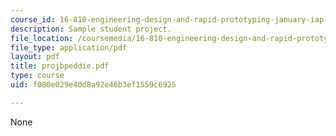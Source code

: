 ```yaml
---
course_id: 16-810-engineering-design-and-rapid-prototyping-january-iap-2007
description: Sample student project.
file_location: /coursemedia/16-810-engineering-design-and-rapid-prototyping-january-iap-2007/f080e029e40d8a92e46b3ef1559c6925_projbpeddie.pdf
file_type: application/pdf
layout: pdf
title: projbpeddie.pdf
type: course
uid: f080e029e40d8a92e46b3ef1559c6925

---
```

None